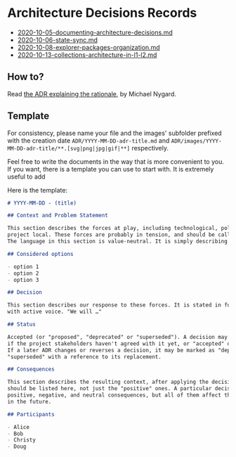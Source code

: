 # Architecture Decisions Records

- [2020-10-05-documenting-architecture-decisions.md](ADR/2020-10-05-documenting-architecture-decisions.md)
- [2020-10-06-state-sync.md](ADR/2020-10-06-state-sync.md)
- [2020-10-08-explorer-packages-organization.md](ADR/2020-10-08-explorer-packages-organization.md)
- [2020-10-13-collections-architecture-in-l1-l2.md](ADR/2020-10-13-collections-architecture-in-l1-l2.md)

## How to?

Read [the ADR explaining the rationale](ADR/2020-10-05-documenting-architecture-decisions.md), by Michael Nygard.

## Template

For consistency, please name your file and the images' subfolder prefixed with the creation date `ADR/YYYY-MM-DD-adr-title.md` and `ADR/images/YYYY-MM-DD-adr-title/**.[svg|png|jpg|gif|**]` respectively.

Feel free to write the documents in the way that is more convenient to you.
If you want, there is a template you can use to start with. It is extremely useful to add

Here is the template:

```markdown
# YYYY-MM-DD - (title)

## Context and Problem Statement

This section describes the forces at play, including technological, political, social, and
project local. These forces are probably in tension, and should be called out as such.
The language in this section is value-neutral. It is simply describing facts.

## Considered options

- option 1
- option 2
- option 3

## Decision

This section describes our response to these forces. It is stated in full sentences,
with active voice. "We will …"

## Status

Accepted (or "proposed", "deprecated" or "superseded"). A decision may be "proposed"
if the project stakeholders haven't agreed with it yet, or "accepted" once it is agreed.
If a later ADR changes or reverses a decision, it may be marked as "deprecated" or
"superseded" with a reference to its replacement.

## Consequences

This section describes the resulting context, after applying the decision. All consequences
should be listed here, not just the "positive" ones. A particular decision may have
positive, negative, and neutral consequences, but all of them affect the team and project
in the future.

## Participants

- Alice
- Bob
- Christy
- Doug
```
